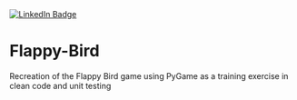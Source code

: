 <div id="badges">
  <a href="https://www.linkin.com/in/anthony-gillard">
    <img src="https://img.shields.io/badge/LinkedIn-blue?style=for-the-badge&logo=linkedin&logoColor=white" alt="LinkedIn Badge"/>
  </a>
</div>

# Flappy-Bird
Recreation of the Flappy Bird game using PyGame as a training exercise in clean code and unit testing
